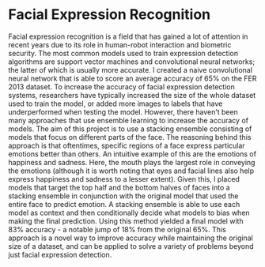 # Facial Expression Recognition
Facial expression recognition is a field that has gained a lot of attention in recent years due to its role in human-robot interaction and biometric security. The most common models used to train expression detection algorithms are support vector machines and convolutional neural networks; the latter of which is usually more accurate. I created a naive convolutional neural network that is able to score an average accuracy of 65% on the FER 2013 dataset. To increase the accuracy of facial expression detection systems, researchers have typically increased the size of the whole dataset used to train the model, or added more images to labels that have underperformed when testing the model. However, there haven’t been many approaches that use ensemble learning to increase the accuracy of models. The aim of this project is to use a stacking ensemble consisting of models that focus on different parts of the face. The reasoning behind this approach is that oftentimes, specific regions of a face express particular emotions better than others. An intuitive example of this are the emotions of happiness and sadness. Here, the mouth plays the largest role in conveying the emotions (although it is worth noting that eyes and facial lines also help express happiness and sadness to a lesser extent). Given this, I placed models that target the top half and the bottom halves of faces into a stacking ensemble in conjunction with the original model that used the entire face to predict emotion. A stacking ensemble is able to use each model as context and then conditionally decide what models to bias when making the final prediction. Using this method yielded a final model with 83% accuracy - a notable jump of 18% from the original 65%. This approach is a novel way to improve accuracy while maintaining the original size of a dataset, and can be applied to solve a variety of problems beyond just facial expression detection.
